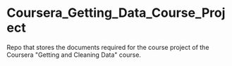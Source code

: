 Coursera_Getting_Data_Course_Project
====================================

Repo that stores the documents required for the course project of the Coursera "Getting and Cleaning Data" course.
